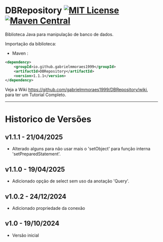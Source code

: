 # DBRepository [![MIT License](https://img.shields.io/github/license/gabrielmmoraes1999/DBRepository.svg) ](https://github.com/gabrielmmoraes1999/DBRepository/blob/main/LICENSE) [![Maven Central](https://img.shields.io/maven-central/v/io.github.gabrielmmoraes1999/DBRepository.svg?label=Maven%20Central)](https://central.sonatype.com/artifact/io.github.gabrielmmoraes1999/DBRepository)
Biblioteca Java para manipulação de banco de dados.

Importação da biblioteca:
- Maven :
```xml
<dependency>
    <groupId>io.github.gabrielmmoraes1999</groupId>
    <artifactId>DBRepository</artifactId>
    <version>1.1.1</version>
</dependency>
```

Veja a Wiki https://github.com/gabrielmmoraes1999/DBRepository/wiki, para ter um Tutorial Completo.

________________________________________________________________________________________________

# Historico de Versões

## v1.1.1 - 21/04/2025
- Alterado alguns para não usar mais o 'setObject' para função interna 'setPreparedStatement'.

## v1.1.0 - 19/04/2025
- Adicionado opção de select sem uso da anotação 'Query'.

## v1.0.2 - 24/12/2024
- Adicionado propriedade da conexão

## v1.0 - 19/10/2024
- Versão inicial